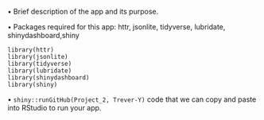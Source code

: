 • Brief description of the app and its purpose.

• Packages required for this app:
httr, jsonlite, tidyverse, lubridate, shinydashboard,shiny

```
library(httr)
library(jsonlite)
library(tidyverse)
library(lubridate)
library(shinydashboard)
library(shiny)
```
•  ```shiny::runGitHub(Project_2, Trever-Y)``` code that we can copy and paste into RStudio to run your app.
